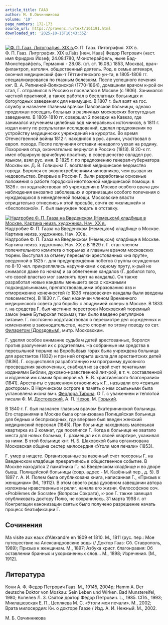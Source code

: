 ```yaml
---
article_title: ГААЗ
author: М. Б.Овчинникова
volume: '10'
page_numbers: 172-173
source_url: https://pravenc.ru/text/161191.html
downloaded_at: '2025-10-13T10:43:35Z'
---
```


[![Ф. П. Гааз. Литография. XIX в.](https://pravenc.ru/data/233/467/1234/i200.jpg "Кликните для увеличения картинки")](https://pravenc.ru/data/233/467/1234/i400.jpg)Ф. П. Гааз. Литография. XIX в.  
Ф. П. Гааз. Литография. XIX в.Га́аз [нем. Haas] Федор Петрович (наст. имя Фридрих Йозеф; 24.08.1780, Мюнстерайфель, ныне Бад-Мюнстерайфель, Германия - 28.08. (ст. ст. 16.08.) 1853, Москва), врач-филантроп, католич. общественный деятель. Род. в семье аптекаря, окончил медицинский фак-т Гёттингенского ун-та, в 1805-1806 гг. специализировался по глазным болезням. После успешного лечения кнг. В. А. Репниной-Волконской (1770-1864), домашним врачом к-рой он стал, Г. отправился в Россию и поселился в Москве (с 1806). Занимался частной практикой, а также работал в бесплатных больницах и богоугодных заведениях для неимущих. В 1807 г. был взят на гос. службу и назначен главным врачом Павловской больницы, однако продолжал посещать больных в различных московских богоугодных заведениях. В 1809-1810 гг. совершил 2 поездки на Кавказ, где занимался изучением целебных вод минеральных источников, в 1811 г. издал книгу по результатам исследований, сделал предложения по устройству медицинских учреждений на курортах. Во время Отечественной войны 1812 г. находился в рус. армии, участвовал в европ. походе. После получения отставки ненадолго уехал на родину. Похоронив отца, окончательно вернулся в Россию (1813). В 20-х гг. имел обширную врачебную практику, в совершенстве овладел рус. языком, взял рус. имя. В 1825 г. по предложению генерал-губернатора Москвы кн. Д. В. Голицына Г. возглавил медицинское ведомство города. Боролся со злоупотреблениями чиновников, чем вызвал их недовольство. Впервые в России Г. были разработаны основные положения о работе городской неотложной медицинской помощи: в 1826 г. он ходатайствовал об учреждении в Москве особого врача для наблюдения внезапно заболевших и организации особого попечения о нуждающихся в немедленной помощи. Московские власти отрицательно отнеслись к этой просьбе, сочтя ее «излишней» и «бесполезной». Г. был вынужден подать в отставку.

[![Надгробие Ф. П. Гааза на Введенском (Немецком) кладбище в Москве. Картина неизв. художника. Нач. ХХ в.](https://pravenc.ru/data/253/467/1234/i200.jpg "Кликните для увеличения картинки")](https://pravenc.ru/data/253/467/1234/i400.jpg)Надгробие Ф. П. Гааза на Введенском (Немецком) кладбище в Москве. Картина неизв. художника. Нач. ХХ в.  
Надгробие Ф. П. Гааза на Введенском (Немецком) кладбище в Москве. Картина неизв. художника. Нач. ХХ в.В 1829 г. Г. стал членом попечительного комитета о тюрьмах и главным врачом московских тюрем. Выступал за отмену пересылки арестованных «на пруте», введенной в 1825 г. для предупреждения побегов (группы осужденных по 8-10 чел. прикреплялись наручниками к одному пруту, к-рый не снимался даже по ночам) и за облегчение кандалов (Г. добился того, что своей властью мог заменять прут на кандалы). Он также разработал новые кандалы меньшего веса с кожаными подкандальниками, препятствовавшими образованию язв и отморожению конечностей (с 1836 «гаазовские» кандалы были введены повсеместно). В 1830 г. Г. был назначен членом Временного медицинского совета для борьбы с эпидемией холеры в Москве. В 1833 г. на средства Г. был частично перестроен Московский тюремный замок (ныне Бутырская тюрьма); там было введено регулярное питание. Г. постоянно ходатайствовал о пересмотре дел осужденных и изменениях в законодательстве, часто спорил по этому поводу со свт. [Филаретом (Дроздовым)](<https://pravenc.ru/text/Филаретом (Дроздовым).html>), митр. Московским.

Г. уделял особое внимание судьбам детей арестованных, боролся против разлучения их с родителями. На собранные им средства в пересыльной тюрьме на Воробьёвых горах была учреждена больница для арестантов (1832) и при ней открыта школа для арестантских детей (1836). Г. осуществлял разработанную им программу духовного просвещения заключенных, снабжал их за свой счет печатными изданиями Библии, духовно-нравственной лит-рой, в т. ч. составленной и изданной им самим брошюрой «А. Б. В. христианского благонравия» (1841). Арестанты с уважением относились к Г., называли его «святым доктором». В Нерчинском остроге в память о нем ссыльными была установлена икона вмч. [Феодора Тирона](<https://pravenc.ru/text/Феодора Тирона.html>). О Г. с уважением и теплотой писали Ф. М. [Достоевский](https://pravenc.ru/text/Достоевский.html), А. П. [Чехов](https://pravenc.ru/text/Чехов.html), М. [Горький](https://pravenc.ru/text/Горький.html).

В 1840 г. Г. был назначен главным врачом Екатерининской больницы. Его стараниями в Москве была организована Полицейская больница для бедных и беспризорных, где впервые был введен женский медицинский персонал (1845). При больнице находилась маленькая квартирка из 2 комнат, где поселился Г. Когда в больнице не хватало места для новых больных, Г. размещал их в своей квартире, ухаживал за ними. В этой больнице кнг. Н. Б. Шаховской была организована Московская община сестер милосердия «Утоли моя печали» (1853).

Г. умер в нищете. Организованные за казенный счет похороны Г. на Введенском кладбище превратились в общественное событие. В Москве находятся 2 памятника Г.: на Введенском кладбище и во дворе бывш. Полицейской больницы (совр. адрес - М. Казённый пер., д. 5). В 1897 г. А. И. Полем была опубликована книга, написанная Г., «Призыв к женщинам» (М., 19112). В этом своего рода духовном завещании автора изложены нравственные и религ. начала его жизни. Философское соч. «Problèmes de Socrate» (Вопросы Сократа), к-рое Г. также завещал опубликовать доктору Полю, не сохранилось. 31 марта 1998 г. от Конгрегации канонизации святых было получено разрешение начать процесс беатификации Г.

## Сочинения

Ma visite aux eaux d'Alexandre en 1809 et 1810. М., 1811 (рус. пер.: Мое путешествие на Александровские воды // Доктор Гааз: Сб. Ставрополь, 1989); Призыв к женщинам. М., 1897; Азбука христ. благонравия: Об оставлении бранных и укоризненных слов... М., 1898; Изречения. [М., 1912].

## Литература

Кони А. Ф. Федор Петрович Гааз. М., 19145, 2004р; Hamm A. Der deutsche Doktor von Moskau: Sein Leben und Wirken. Bad Munstereifel, 1980; Копелев Л. З. Святой доктор Фёдор Петрович. L., 1985. СПб., 1993; Миклашевская Е. П., Цепляева М. С. «Утоли моя печали». М., 2002; Врата милосердия: Кн. о докторе Гаазе / Изд. А. И. Нежный. М., 2002.

М. Б. Овчинникова
